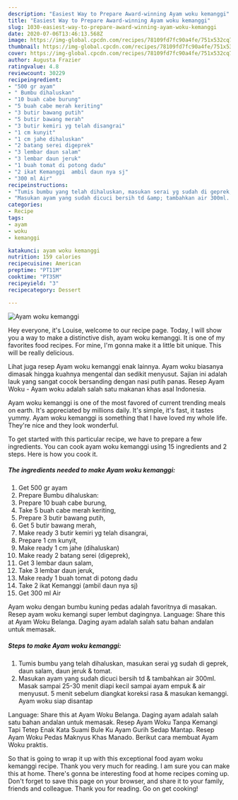 ```yaml
---
description: "Easiest Way to Prepare Award-winning Ayam woku kemanggi"
title: "Easiest Way to Prepare Award-winning Ayam woku kemanggi"
slug: 1030-easiest-way-to-prepare-award-winning-ayam-woku-kemanggi
date: 2020-07-06T13:46:13.568Z
image: https://img-global.cpcdn.com/recipes/78109fd7fc90a4fe/751x532cq70/ayam-woku-kemanggi-foto-resep-utama.jpg
thumbnail: https://img-global.cpcdn.com/recipes/78109fd7fc90a4fe/751x532cq70/ayam-woku-kemanggi-foto-resep-utama.jpg
cover: https://img-global.cpcdn.com/recipes/78109fd7fc90a4fe/751x532cq70/ayam-woku-kemanggi-foto-resep-utama.jpg
author: Augusta Frazier
ratingvalue: 4.8
reviewcount: 30229
recipeingredient:
- "500 gr ayam"
- " Bumbu dihaluskan"
- "10 buah cabe burung"
- "5 buah cabe merah keriting"
- "3 butir bawang putih"
- "5 butir bawang merah"
- "3 butir kemiri yg telah disangrai"
- "1 cm kunyit"
- "1 cm jahe dihaluskan"
- "2 batang serei digeprek"
- "3 lembar daun salam"
- "3 lembar daun jeruk"
- "1 buah tomat di potong dadu"
- "2 ikat Kemanggi  ambil daun nya sj"
- "300 ml Air"
recipeinstructions:
- "Tumis bumbu yang telah dihaluskan, masukan serai yg sudah di geprek, daun salam, daun jeruk &amp; tomat."
- "Masukan ayam yang sudah dicuci bersih td &amp; tambahkan air 300ml. Masak sampai 25-30 menit diapi kecil sampai ayam empuk &amp; air menyusut. 5 menit sebelum diangkat koreksi rasa &amp; masukan kemanggi. Ayam woku siap disantap"
categories:
- Recipe
tags:
- ayam
- woku
- kemanggi

katakunci: ayam woku kemanggi 
nutrition: 159 calories
recipecuisine: American
preptime: "PT11M"
cooktime: "PT35M"
recipeyield: "3"
recipecategory: Dessert

---
```



![Ayam woku kemanggi](https://img-global.cpcdn.com/recipes/78109fd7fc90a4fe/751x532cq70/ayam-woku-kemanggi-foto-resep-utama.jpg)

Hey everyone, it's Louise, welcome to our recipe page. Today, I will show you a way to make a distinctive dish, ayam woku kemanggi. It is one of my favorites food recipes. For mine, I'm gonna make it a little bit unique. This will be really delicious.

Lihat juga resep Ayam woku kemanggi enak lainnya. Ayam woku biasanya dimasak hingga kuahnya mengental dan sedikit menyusut. Sajian ini adalah lauk yang sangat cocok bersanding dengan nasi putih panas. Resep Ayam Woku - Ayam woku adalah salah satu makanan khas asal Indonesia.

Ayam woku kemanggi is one of the most favored of current trending meals on earth. It's appreciated by millions daily. It's simple, it's fast, it tastes yummy. Ayam woku kemanggi is something that I have loved my whole life. They're nice and they look wonderful.


To get started with this particular recipe, we have to prepare a few ingredients. You can cook ayam woku kemanggi using 15 ingredients and 2 steps. Here is how you cook it.

<!--inarticleads1-->

##### The ingredients needed to make Ayam woku kemanggi:

1. Get 500 gr ayam
1. Prepare  Bumbu dihaluskan:
1. Prepare 10 buah cabe burung,
1. Take 5 buah cabe merah keriting,
1. Prepare 3 butir bawang putih,
1. Get 5 butir bawang merah,
1. Make ready 3 butir kemiri yg telah disangrai,
1. Prepare 1 cm kunyit,
1. Make ready 1 cm jahe (dihaluskan)
1. Make ready 2 batang serei (digeprek),
1. Get 3 lembar daun salam,
1. Take 3 lembar daun jeruk,
1. Make ready 1 buah tomat di potong dadu
1. Take 2 ikat Kemanggi  (ambil daun nya sj)
1. Get 300 ml Air


Ayam woku dengan bumbu kuning pedas adalah favoritnya di masakan. Resep ayam woku kemangi super lembut dagingnya. Language: Share this at Ayam Woku Belanga. Daging ayam adalah salah satu bahan andalan untuk memasak. 

<!--inarticleads2-->

##### Steps to make Ayam woku kemanggi:

1. Tumis bumbu yang telah dihaluskan, masukan serai yg sudah di geprek, daun salam, daun jeruk &amp; tomat.
1. Masukan ayam yang sudah dicuci bersih td &amp; tambahkan air 300ml. Masak sampai 25-30 menit diapi kecil sampai ayam empuk &amp; air menyusut. 5 menit sebelum diangkat koreksi rasa &amp; masukan kemanggi. Ayam woku siap disantap


Language: Share this at Ayam Woku Belanga. Daging ayam adalah salah satu bahan andalan untuk memasak. Resep Ayam Woku Tanpa Kemangi Tapi Tetep Enak Kata Suami Bule Ku Ayam Gurih Sedap Mantap. Resep Ayam Woku Pedas Maknyus Khas Manado. Berikut cara membuat Ayam Woku praktis. 

So that is going to wrap it up with this exceptional food ayam woku kemanggi recipe. Thank you very much for reading. I am sure you can make this at home. There's gonna be interesting food at home recipes coming up. Don't forget to save this page on your browser, and share it to your family, friends and colleague. Thank you for reading. Go on get cooking!
